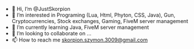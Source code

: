 - 👋 Hi, I’m @JustSkorpion
- 👀 I’m interested in Programing (Lua, Html, Phyton, CSS, Java), Gun, Cryptocurrencies, Stock exchanges, Gaming, FiveM server management
- 🌱 I’m currently learning Java, FiveM server management
- 💞️ I’m looking to collaborate on ...
- 📫 How to reach me skorpion.szymon.3009@gmail.com

<!---
JustSkorpion/JustSkorpion is a ✨ special ✨ repository because its `README.md` (this file) appears on your GitHub profile.
You can click the Preview link to take a look at your changes.
--->
